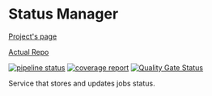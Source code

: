 # Status Manager

[Project's page](https://musicmanager.gitpages.windmaker.net/status-manager)

[Actual Repo](https://git.windmaker.net/musicmanager/status-manager)

 [![pipeline status](https://git.windmaker.net/musicmanager/status-manager/badges/main/pipeline.svg)](https://git.windmaker.net/musicmanager/status-manager/-/commits/main) [![coverage report](https://git.windmaker.net/musicmanager/status-manager/badges/main/coverage.svg)](https://git.windmaker.net/musicmanager/status-manager/-/commits/main) [![Quality Gate Status](https://sonarqube.windmaker.net/api/project_badges/measure?project=music-manager-status-manager&metric=alert_status)](https://sonarqube.windmaker.net/dashboard?id=music-manager-status-manager)

Service that stores and updates jobs status.
